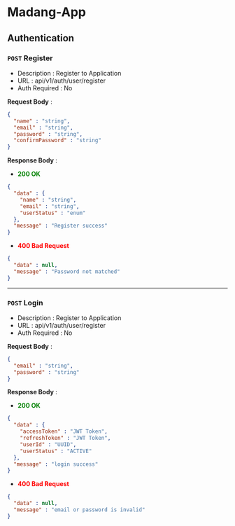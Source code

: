 # Madang-App
## Authentication
### `POST` Register

* Description : Register to Application
* URL : api/v1/auth/user/register
* Auth Required : No

**Request Body** : 
````json
{
  "name" : "string",
  "email" : "string",
  "password" : "string",
  "confirmPassword" : "string"
}
````

**Response Body** :

* **<span style="color: green;">200 OK</span>**
````json
{
  "data" : {
    "name" : "string",
    "email" : "string",
    "userStatus" : "enum"
  },
  "message" : "Register success"
}
````
* **<span style="color: red;">400 Bad Request</span>**
````json
{
  "data" : null,
  "message" : "Password not matched"
}
````
---
### `POST` Login
* Description : Register to Application
* URL : api/v1/auth/user/register
* Auth Required : No

**Request Body** :
````json
{
  "email" : "string",
  "password" : "string"
}
````

**Response Body** :
* **<span style="color: green;">200 OK</span>**
````json
{
  "data" : {
    "accessToken" : "JWT Token",
    "refreshToken" : "JWT Token",
    "userId" : "UUID",
    "userStatus" : "ACTIVE"
  },
  "message" : "login success"
}
````

* **<span style="color: red;">400 Bad Request</span>**
````json
{
  "data" : null,
  "message" : "email or password is invalid"
}
````
